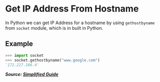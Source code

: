 # Get IP Address From Hostname

In Python we can get IP Address for a hostname by using `gethostbyname` from `socket` module, which is in built in Python.

## Example

```python
>>> import socket
>>> socket.gethostbyname("www.google.com")
'172.217.166.4'
```

***Source: [Simplified Guide](https://www.simplified.guide/python/hostname-to-ip)***
